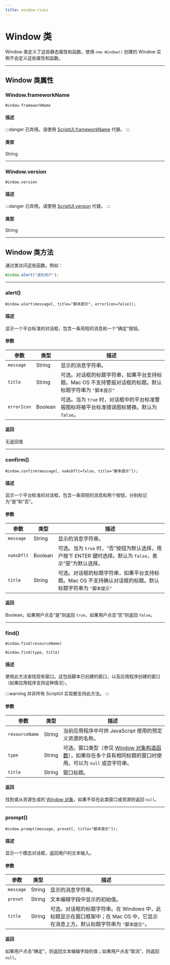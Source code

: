 ```yaml
---
title: window-class
---
```

# Window 类

Window 类定义了这些静态属性和函数。使用 `new Window()` 创建的 Window 实例不会定义这些属性和函数。

---

## Window 类属性

### Window.frameworkName

`Window.frameworkName`

#### 描述

:::danger
已弃用。请使用 [ScriptUI.frameworkName](../scriptui-class#scriptuiframeworkname) 代替。
:::

#### 类型

String

---

### Window.version

`Window.version`

#### 描述

:::danger
已弃用。请使用 [ScriptUI.version](../scriptui-class#scriptuiversion) 代替。
:::

#### 类型

String

---

## Window 类方法

通过类访问这些函数。例如：

```javascript
Window.alert("通知用户");
```

---

### alert()

`Window.alert(message[, title="脚本提示", errorIcon=false]);`

#### 描述

显示一个平台标准的对话框，包含一条简短的消息和一个“确定”按钮。

#### 参数

|  参数  |  类型   |      描述      |
| ----------- | ------- | ----------------------------------------------------------------------------------------------------------------------------------------------------------------------------------------- |
| `message`   | String  | 显示的消息字符串。         |
| `title`    | String  | 可选。对话框的标题字符串，如果平台支持标题。Mac OS 不支持警报对话框的标题。默认标题字符串为 `"脚本提示"` |
| `errorIcon` | Boolean | 可选。当为 `true` 时，对话框中的平台标准警报图标将被平台标准错误图标替换。默认为 `false`。        |

#### 返回

无返回值

---

### confirm()

`Window.confirm(message[, noAsDflt=false, title="脚本提示"]);`

#### 描述

显示一个平台标准的对话框，包含一条简短的消息和两个按钮，分别标记为“是”和“否”。

#### 参数

| 参数  |  类型   |      描述      |
| ---------- | ------- | ------------------------------------------------------------------------------------------------------------------------------------------------------------------------------------------------ |
| `message`  | String  | 显示的消息字符串。      |
| `noAsDflt` | Boolean | 可选。当为 `true` 时，“否”按钮为默认选择，用户按下 ENTER 键时选择。默认为 `false`，表示“是”为默认选择。     |
| `title`   | String  | 可选。对话框的标题字符串，如果平台支持标题。Mac OS 不支持确认对话框的标题。默认标题字符串为 `"脚本提示"` |

#### 返回

Boolean。如果用户点击“是”则返回 `true`，如果用户点击“否”则返回 `false`。

---

### find()

`Window.find(resourceName)`

`Window.find(type, title)`

#### 描述

使用此方法查找现有窗口。这包括脚本已创建的窗口，以及应用程序创建的窗口（如果应用程序支持这种情况）。

:::warning
并非所有 ScriptUI 实现都支持此方法。
:::

#### 参数

|   参数   |  类型  |      描述      |
| -------------- | ------ | ----------------------------------------------------------------------------------------------------------------------------------------------------------------------------------------------------- |
| `resourceName` | String | 当前应用程序中可供 JavaScript 使用的预定义资源的名称。      |
| `type`     | String | 可选。窗口类型（参见 [Window 对象构造函数](../window-object#window-object-constructor)），如果存在多个具有相同标题的窗口时使用。可以为 `null` 或空字符串。 |
| `title`    | String | 窗口标题。      |

#### 返回

找到或从资源生成的 [Window 对象](.././window-object)，如果不存在此类窗口或资源则返回 `null`。

---

### prompt()

`Window.prompt(message, preset[, title="脚本提示"]);`

#### 描述

显示一个模态对话框，返回用户的文本输入。

#### 参数

| 参数 |  类型  |      描述      |
| --------- | ------ | ----------------------------------------------------------------------------------------------------------------------------------------------------------------------------------------------- |
| `message` | String | 显示的消息字符串。      |
| `preset`  | String | 文本编辑字段中显示的初始值。      |
| `title`   | String | 可选。对话框的标题字符串。在 Windows 中，此标题显示在窗口框架中；在 Mac OS 中，它显示在消息上方。默认标题字符串为 `"脚本提示"`。 |

#### 返回

如果用户点击“确定”，则返回文本编辑字段的值；如果用户点击“取消”，则返回 `null`。
